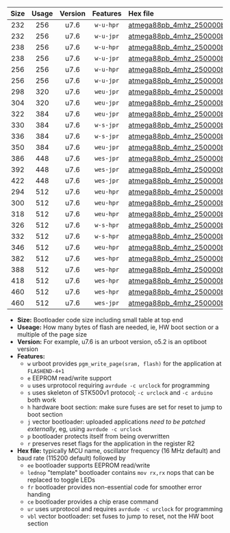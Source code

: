 |Size|Usage|Version|Features|Hex file|
|:-:|:-:|:-:|:-:|:--|
|232|256|u7.6|`w-u-hpr`|[atmega88pb_4mhz_250000bps_ur.hex](https://raw.githubusercontent.com/stefanrueger/urboot/main/atmega88pb_4mhz_250000bps_ur.hex)|
|232|256|u7.6|`w-u-jpr`|[atmega88pb_4mhz_250000bps_ur_vbl.hex](https://raw.githubusercontent.com/stefanrueger/urboot/main/atmega88pb_4mhz_250000bps_ur_vbl.hex)|
|238|256|u7.6|`w-u-hpr`|[atmega88pb_4mhz_250000bps_lednop_ur.hex](https://raw.githubusercontent.com/stefanrueger/urboot/main/atmega88pb_4mhz_250000bps_lednop_ur.hex)|
|238|256|u7.6|`w-u-jpr`|[atmega88pb_4mhz_250000bps_lednop_ur_vbl.hex](https://raw.githubusercontent.com/stefanrueger/urboot/main/atmega88pb_4mhz_250000bps_lednop_ur_vbl.hex)|
|256|256|u7.6|`w-u-hpr`|[atmega88pb_4mhz_250000bps_lednop_fr_ur.hex](https://raw.githubusercontent.com/stefanrueger/urboot/main/atmega88pb_4mhz_250000bps_lednop_fr_ur.hex)|
|256|256|u7.6|`w-u-jpr`|[atmega88pb_4mhz_250000bps_lednop_fr_ur_vbl.hex](https://raw.githubusercontent.com/stefanrueger/urboot/main/atmega88pb_4mhz_250000bps_lednop_fr_ur_vbl.hex)|
|298|320|u7.6|`weu-jpr`|[atmega88pb_4mhz_250000bps_ee_ur_vbl.hex](https://raw.githubusercontent.com/stefanrueger/urboot/main/atmega88pb_4mhz_250000bps_ee_ur_vbl.hex)|
|304|320|u7.6|`weu-jpr`|[atmega88pb_4mhz_250000bps_ee_lednop_ur_vbl.hex](https://raw.githubusercontent.com/stefanrueger/urboot/main/atmega88pb_4mhz_250000bps_ee_lednop_ur_vbl.hex)|
|322|384|u7.6|`weu-jpr`|[atmega88pb_4mhz_250000bps_ee_lednop_fr_ur_vbl.hex](https://raw.githubusercontent.com/stefanrueger/urboot/main/atmega88pb_4mhz_250000bps_ee_lednop_fr_ur_vbl.hex)|
|330|384|u7.6|`w-s-jpr`|[atmega88pb_4mhz_250000bps_vbl.hex](https://raw.githubusercontent.com/stefanrueger/urboot/main/atmega88pb_4mhz_250000bps_vbl.hex)|
|336|384|u7.6|`w-s-jpr`|[atmega88pb_4mhz_250000bps_lednop_vbl.hex](https://raw.githubusercontent.com/stefanrueger/urboot/main/atmega88pb_4mhz_250000bps_lednop_vbl.hex)|
|350|384|u7.6|`weu-jpr`|[atmega88pb_4mhz_250000bps_ee_lednop_fr_ce_ur_vbl.hex](https://raw.githubusercontent.com/stefanrueger/urboot/main/atmega88pb_4mhz_250000bps_ee_lednop_fr_ce_ur_vbl.hex)|
|386|448|u7.6|`wes-jpr`|[atmega88pb_4mhz_250000bps_ee_vbl.hex](https://raw.githubusercontent.com/stefanrueger/urboot/main/atmega88pb_4mhz_250000bps_ee_vbl.hex)|
|392|448|u7.6|`wes-jpr`|[atmega88pb_4mhz_250000bps_ee_lednop_vbl.hex](https://raw.githubusercontent.com/stefanrueger/urboot/main/atmega88pb_4mhz_250000bps_ee_lednop_vbl.hex)|
|422|448|u7.6|`wes-jpr`|[atmega88pb_4mhz_250000bps_ee_lednop_fr_vbl.hex](https://raw.githubusercontent.com/stefanrueger/urboot/main/atmega88pb_4mhz_250000bps_ee_lednop_fr_vbl.hex)|
|294|512|u7.6|`weu-hpr`|[atmega88pb_4mhz_250000bps_ee_ur.hex](https://raw.githubusercontent.com/stefanrueger/urboot/main/atmega88pb_4mhz_250000bps_ee_ur.hex)|
|300|512|u7.6|`weu-hpr`|[atmega88pb_4mhz_250000bps_ee_lednop_ur.hex](https://raw.githubusercontent.com/stefanrueger/urboot/main/atmega88pb_4mhz_250000bps_ee_lednop_ur.hex)|
|318|512|u7.6|`weu-hpr`|[atmega88pb_4mhz_250000bps_ee_lednop_fr_ur.hex](https://raw.githubusercontent.com/stefanrueger/urboot/main/atmega88pb_4mhz_250000bps_ee_lednop_fr_ur.hex)|
|326|512|u7.6|`w-s-hpr`|[atmega88pb_4mhz_250000bps.hex](https://raw.githubusercontent.com/stefanrueger/urboot/main/atmega88pb_4mhz_250000bps.hex)|
|332|512|u7.6|`w-s-hpr`|[atmega88pb_4mhz_250000bps_lednop.hex](https://raw.githubusercontent.com/stefanrueger/urboot/main/atmega88pb_4mhz_250000bps_lednop.hex)|
|346|512|u7.6|`weu-hpr`|[atmega88pb_4mhz_250000bps_ee_lednop_fr_ce_ur.hex](https://raw.githubusercontent.com/stefanrueger/urboot/main/atmega88pb_4mhz_250000bps_ee_lednop_fr_ce_ur.hex)|
|382|512|u7.6|`wes-hpr`|[atmega88pb_4mhz_250000bps_ee.hex](https://raw.githubusercontent.com/stefanrueger/urboot/main/atmega88pb_4mhz_250000bps_ee.hex)|
|388|512|u7.6|`wes-hpr`|[atmega88pb_4mhz_250000bps_ee_lednop.hex](https://raw.githubusercontent.com/stefanrueger/urboot/main/atmega88pb_4mhz_250000bps_ee_lednop.hex)|
|418|512|u7.6|`wes-hpr`|[atmega88pb_4mhz_250000bps_ee_lednop_fr.hex](https://raw.githubusercontent.com/stefanrueger/urboot/main/atmega88pb_4mhz_250000bps_ee_lednop_fr.hex)|
|460|512|u7.6|`wes-hpr`|[atmega88pb_4mhz_250000bps_ee_lednop_fr_ce.hex](https://raw.githubusercontent.com/stefanrueger/urboot/main/atmega88pb_4mhz_250000bps_ee_lednop_fr_ce.hex)|
|460|512|u7.6|`wes-jpr`|[atmega88pb_4mhz_250000bps_ee_lednop_fr_ce_vbl.hex](https://raw.githubusercontent.com/stefanrueger/urboot/main/atmega88pb_4mhz_250000bps_ee_lednop_fr_ce_vbl.hex)|

- **Size:** Bootloader code size including small table at top end
- **Useage:** How many bytes of flash are needed, ie, HW boot section or a multiple of the page size
- **Version:** For example, u7.6 is an urboot version, o5.2 is an optiboot version
- **Features:**
  + `w` urboot provides `pgm_write_page(sram, flash)` for the application at `FLASHEND-4+1`
  + `e` EEPROM read/write support
  + `u` uses urprotocol requiring `avrdude -c urclock` for programming
  + `s` uses skeleton of STK500v1 protocol; `-c urclock` and `-c arduino` both work
  + `h` hardware boot section: make sure fuses are set for reset to jump to boot section
  + `j` vector bootloader: uploaded applications *need to be patched externally*, eg, using `avrdude -c urclock`
  + `p` bootloader protects itself from being overwritten
  + `r` preserves reset flags for the application in the register R2
- **Hex file:** typically MCU name, oscillator frequency (16 MHz default) and baud rate (115200 default) followed by
  + `ee` bootloader supports EEPROM read/write
  + `lednop` "template" bootloader contains `mov rx,rx` nops that can be replaced to toggle LEDs
  + `fr` bootloader provides non-essential code for smoother error handing
  + `ce` bootloader provides a chip erase command
  + `ur` uses urprotocol and requires `avrdude -c urclock` for programming
  + `vbl` vector bootloader: set fuses to jump to reset, not the HW boot section
